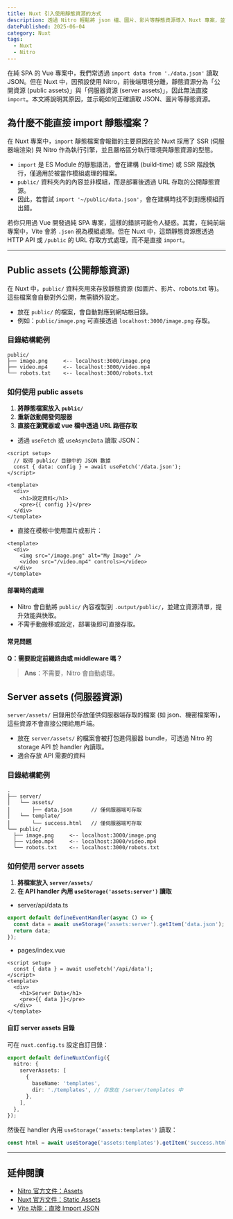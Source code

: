 ```yaml
---
title: Nuxt 引入使用靜態資源的方式
description: 透過 Nitro 輕鬆將 json 檔、圖片、影片等靜態資源導入 Nuxt 專案，並了解 public assets 與 server assets 的差異與使用方式。
datePublished: 2025-06-04
category: Nuxt
tags:
  - Nuxt
  - Nitro
---
```


在純 SPA 的 Vue 專案中，我們常透過 `import data from './data.json'` 讀取 JSON。但在 Nuxt 中，因預設使用 Nitro，前後端環境分離，靜態資源分為「公開資源 (public assets)」與「伺服器資源 (server assets)」，因此無法直接 `import`。本文將說明其原因，並示範如何正確讀取 JSON、圖片等靜態資源。

## 為什麼不能直接 import 靜態檔案？

在 Nuxt 專案中，`import` 靜態檔案會報錯的主要原因在於 Nuxt 採用了 SSR (伺服器端渲染) 與 Nitro 作為執行引擎，並且嚴格區分執行環境與靜態資源的型態。

- `import` 是 ES Module 的靜態語法，會在建構 (build-time) 或 SSR 階段執行，僅適用於被當作模組處理的檔案。
- `public/` 資料夾內的內容並非模組，而是部署後透過 URL 存取的公開靜態資源。
- 因此，若嘗試 `import '~/public/data.json'`，會在建構時找不到對應模組而出錯。

若你只用過 Vue 開發過純 SPA 專案，這樣的錯誤可能令人疑惑。其實，在純前端專案中，Vite 會將 `.json` 視為模組處理。但在 Nuxt 中，這類靜態資源應透過 HTTP API 或 `/public` 的 URL 存取方式處理，而不是直接 `import`。

---

## Public assets (公開靜態資源)

在 Nuxt 中，`public/` 資料夾用來存放靜態資源 (如圖片、影片、robots.txt 等)。這些檔案會自動對外公開，無需額外設定。

- 放在 `public/` 的檔案，會自動對應到網站根目錄。
- 例如：`public/image.png` 可直接透過 `localhost:3000/image.png` 存取。

### 目錄結構範例

```
public/
├── image.png     <-- localhost:3000/image.png
├── video.mp4     <-- localhost:3000/video.mp4
└── robots.txt    <-- localhost:3000/robots.txt
```

### 如何使用 public assets

1. **將靜態檔案放入 `public/`**
2. **重新啟動開發伺服器**
3. **直接在瀏覽器或 vue 檔中透過 URL 路徑存取**

- 透過 `useFetch` 或 `useAsyncData` 讀取 JSON：

```vue
<script setup>
  // 取得 public/ 目錄中的 JSON 數據
  const { data: config } = await useFetch('/data.json');
</script>

<template>
  <div>
    <h1>設定資料</h1>
    <pre>{{ config }}</pre>
  </div>
</template>
```

- 直接在模板中使用圖片或影片：

```vue
<template>
  <div>
    <img src="/image.png" alt="My Image" />
    <video src="/video.mp4" controls></video>
  </div>
</template>
```

#### 部署時的處理

- Nitro 會自動將 `public/` 內容複製到 `.output/public/`，並建立資源清單，提升效能與快取。
- 不需手動搬移或設定，部署後即可直接存取。

#### 常見問題

**Q：需要設定前綴路由或 middleware 嗎？**

> **Ans**：不需要，Nitro 會自動處理。

## Server assets (伺服器資源)

`server/assets/` 目錄用於存放僅供伺服器端存取的檔案 (如 json、機密檔案等)，這些資源不會直接公開給用戶端。

- 放在 `server/assets/` 的檔案會被打包進伺服器 bundle，可透過 Nitro 的 storage API 於 handler 內讀取。
- 適合存放 API 需要的資料

### 目錄結構範例

```
.
├── server/
│   └── assets/
│       ├── data.json      // 僅伺服器端可存取
│   └── template/
│       └── success.html   // 僅伺服器端可存取
└── public/
  ├── image.png     <-- localhost:3000/image.png
  ├── video.mp4     <-- localhost:3000/video.mp4
  └── robots.txt    <-- localhost:3000/robots.txt
```

### 如何使用 server assets

1. **將檔案放入 `server/assets/`**
2. **在 API handler 內用 `useStorage('assets:server')` 讀取**

- server/api/data.ts

```ts
export default defineEventHandler(async () => {
  const data = await useStorage('assets:server').getItem('data.json');
  return data;
});
```

- pages/index.vue

```vue
<script setup>
  const { data } = await useFetch('/api/data');
</script>
<template>
  <div>
    <h1>Server Data</h1>
    <pre>{{ data }}</pre>
  </div>
</template>
```

#### 自訂 server assets 目錄

可在 `nuxt.config.ts` 設定自訂目錄：

```ts
export default defineNuxtConfig({
  nitro: {
    serverAssets: [
      {
        baseName: 'templates',
        dir: './templates', // 存放在 /server/templates 中
      },
    ],
  },
});
```

然後在 handler 內用 `useStorage('assets:templates')` 讀取：

```ts
const html = await useStorage('assets:templates').getItem('success.html');
```

---

## 延伸閱讀

- [Nitro 官方文件：Assets](https://nitro.build/guide/assets)
- [Nuxt 官方文件：Static Assets](https://nuxt.com/docs/guide/directory-structure/assets)
- [Vite 功能：直接 Import JSON](https://vite.dev/guide/features#json)
